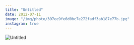 ```yaml
---
title: "Untitled"
date: 2012-07-11
image: "/img/photo/397ee9fe6d0bc7e272fadf3ab187e77b.jpg"
instagram: true
---
```


![Untitled](/img/photo/397ee9fe6d0bc7e272fadf3ab187e77b.jpg)
